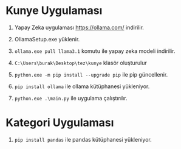 # Kunye Uygulaması

1. Yapay Zeka uygulaması https://ollama.com/ indirilir.

2. OllamaSetup.exe yüklenir.

3. ```ollama.exe pull llama3.1``` komutu ile yapay zeka modeli indirilir.

4. ```C:\Users\burak\Desktop\tez\kunye``` klasör oluşturulur

5. ```python.exe -m pip install --upgrade pip``` ile pip güncellenir.

6. ```pip install ollama``` ile ollama kütüphanesi yükleniyor.

7. ```python.exe .\main.py``` ile uygulama çalıştırılır.

# Kategori Uygulaması

1. ```pip install pandas``` ile pandas kütüphanesi yükleniyor.




